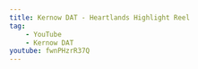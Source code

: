 ```yaml
---
title: Kernow DAT - Heartlands Highlight Reel
tag:
    - YouTube
    - Kernow DAT
youtube: fwnPHzrR37Q
---
```

